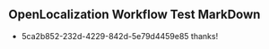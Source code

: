 ## OpenLocalization Workflow Test MarkDown
* 5ca2b852-232d-4229-842d-5e79d4459e85 thanks!

<!--HONumber=Jul16_HO2-->


